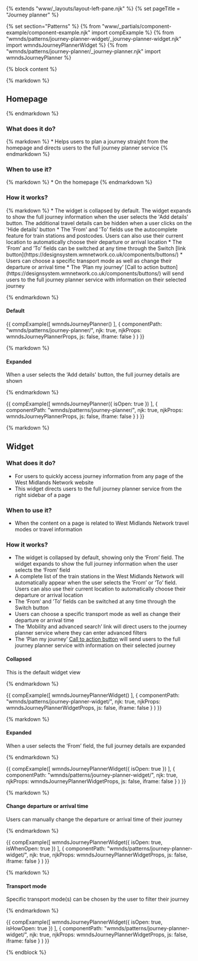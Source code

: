 {% extends "www/_layouts/layout-left-pane.njk" %} 
{% set pageTitle = "Journey planner" %}

{% set section="Patterns" %}
{% from "www/_partials/component-example/component-example.njk" import compExample %}
{% from "wmnds/patterns/journey-planner-widget/_journey-planner-widget.njk" import wmndsJourneyPlannerWidget %}
{% from "wmnds/patterns/journey-planner/_journey-planner.njk" import wmndsJourneyPlanner %}


{% block content %}

{% markdown %}
  ## Homepage
{% endmarkdown %} 

  <h3 id="homepage-what-does-it-do"> What does it do? </h3>
{% markdown %}
  * Helps users to plan a journey straight from the homepage and directs users to the full journey planner service
{% endmarkdown %} 

  <h3 id="homepage-when-to-use-it"> When to use it?</h3>
{% markdown %} 
  * On the homepage
{% endmarkdown %} 

  <h3 id="homepage-how-it-works">How it works?</h3>
{% markdown %} 
  * The widget is collapsed by default. The widget expands to show the full journey information when the user selects the 'Add details' button. The additional travel details can be hidden when a user clicks on the 'Hide details' button
  * The 'From' and 'To' fields use the autocomplete feature for train stations and postcodes. Users can also use their current location to automatically choose their departure or arrival location
  * The ‘From’ and ’To’ fields can be switched at any time through the Switch [link button](https://designsystem.wmnetwork.co.uk/components/buttons/)
  * Users can choose a specific transport mode as well as change their departure or arrival time
  * The ‘Plan my journey’ [Call to action button](https://designsystem.wmnetwork.co.uk/components/buttons/) will send users to the full journey planner service with information on their selected journey

{% endmarkdown %} 

  <h4 id="homepage-default">Default</h4>
  

  {{
    compExample([
        wmndsJourneyPlanner()
      ], {
        componentPath: "wmnds/patterns/journey-planner/",
        njk: true,
        njkProps: wmndsJourneyPlannerProps,
        js: false,
        iframe: false
      }
    )
  }} 

{% markdown %} 
  <h4 id="homepage-expanded"> Expanded </h4>
  When a user selects the ‘Add details' button, the full journey details are shown
  
{% endmarkdown %} 

{{
  compExample([
      wmndsJourneyPlanner({
        isOpen: true
      })
    ], {
      componentPath: "wmnds/patterns/journey-planner/",
      njk: true,
      njkProps: wmndsJourneyPlannerProps,
      js: false,
      iframe: false
    }
  )
}} 

{% markdown %} 




  ## Widget

  ### What does it do?
  * For users to quickly access journey information from any page of the West Midlands Network website
  * This widget directs users to the full journey planner service from the right sidebar of a page

  ### When to use it?
  * When the content on a page is related to West Midlands Network travel modes or travel information

  ### How it works?
  * The widget is collapsed by default, showing only the ‘From’ field. The widget expands to show the full journey information when the user selects the ‘From’ field
  * A complete list of the train stations in the West Midlands Network will automatically appear when the user selects the ’From’ or ‘To’ field. Users can also use their current location to automatically choose their departure or arrival location
  * The ‘From’ and ’To’ fields can be switched at any time through the Switch button
  * Users can choose a specific transport mode as well as change their departure or arrival time
  * The ‘Mobility and advanced search’ link will direct users to the journey planner service where they can enter advanced filters
  * The ‘Plan my journey’ [Call to action button](https://designsystem.wmnetwork.co.uk/components/buttons/) will send users to the full journey planner service with information on their selected journey

  #### Collapsed
  This is the default widget view

{% endmarkdown %}

{{
  compExample([
      wmndsJourneyPlannerWidget()
    ], {
      componentPath: "wmnds/patterns/journey-planner-widget/",
      njk: true,
      njkProps: wmndsJourneyPlannerWidgetProps,
      js: false,
      iframe: false
    }
  )
}} 

{% markdown %}

  #### Expanded
  When a user selects the ‘From’ field, the full journey details are expanded

{% endmarkdown %}

{{
  compExample([
      wmndsJourneyPlannerWidget({
        isOpen: true
      })
    ], {
      componentPath: "wmnds/patterns/journey-planner-widget/",
      njk: true,
      njkProps: wmndsJourneyPlannerWidgetProps,
      js: false,
      iframe: false
    }
  )
}}



{% markdown %}

  #### Change departure or arrival time
  Users can manually change the departure or arrival time of their journey

{% endmarkdown %}


{{
  compExample([
      wmndsJourneyPlannerWidget({
        isOpen: true,
        isWhenOpen: true
      })
    ], {
      componentPath: "wmnds/patterns/journey-planner-widget/",
      njk: true,
      njkProps: wmndsJourneyPlannerWidgetProps,
      js: false,
      iframe: false
    }
  )
}}


{% markdown %}

  #### Transport mode
  Specific transport mode(s) can be chosen by the user to filter their journey

{% endmarkdown %}

{{
  compExample([
      wmndsJourneyPlannerWidget({
        isOpen: true,
        isHowOpen: true
      })
    ], {
      componentPath: "wmnds/patterns/journey-planner-widget/",
      njk: true,
      njkProps: wmndsJourneyPlannerWidgetProps,
      js: false,
      iframe: false
    }
  )
}}


{% endblock %}
